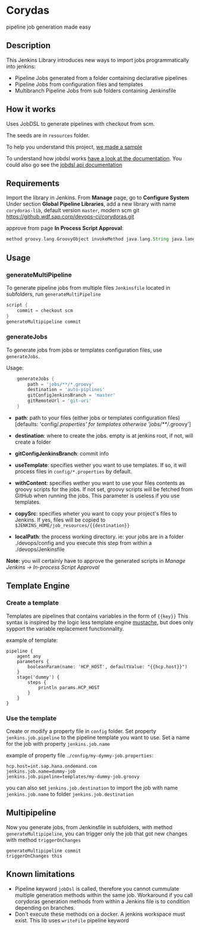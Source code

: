 # Corydas

pipeline job generation made easy

## Description

This Jenkins Library introduces new ways to import jobs programmatically into jenkins:

 - Pipeline Jobs generated from a folder containing declarative pipelines
 - Pipeline Jobs from configuration files and templates
 - Multibranch Pipeline Jobs from sub folders containing Jenkinsfile


## How it works

Uses JobDSL to generate pipelines with checkout from scm.

The seeds are in `resources` folder.

To help you understand this project, [we made a sample](https://github.wdf.sap.corp/devops-ci/corydoras-sample/)

To understand how jobdsl works [have a look at the documentation](https://github.com/jenkinsci/job-dsl-plugin/wiki/Tutorial---Using-the-Jenkins-Job-DSL). You could also go see the [jobdsl api documentation](https://jenkinsci.github.io/job-dsl-plugin/)

## Requirements

Import the library in Jenkins. From __Manage__ page, go to __Configure System__
Under section __Global Pipeline Libraries__, add a new library with name
`corydoras-lib`, default version `master`, modern scm git https://github.wdf.sap.corp/devops-ci/corydoras.git


approve from page __In Process Script Approval__:

```groovy
method groovy.lang.GroovyObject invokeMethod java.lang.String java.lang.Object
```

## Usage

### generateMultiPipeline

To generate pipeline jobs from multiple files `Jenkinsfile` located in subfolders, run `generateMultiPipeline`

```groovy
script {
    commit = checkout scm
}
generateMultipipeline commit
```

### generateJobs

To generate jobs from jobs or templates configuration files, use `generateJobs`.

Usage:

```groovy
    generateJobs {
        path = 'jobs/**/*.groovy'
        destination = 'auto-piplines'
        gitConfigJenkinsBranch = 'master'
        gitRemoteUrl = 'git-uri'
    }
```

- **path**: path to your files (either jobs or templates configuration files) [defaults: 'config/*.properties' for templates otherwise 'jobs/**/*.groovy']

- **destination**: where to create the jobs. empty is at jenkins root, if not, will create a folder

- **gitConfigJenkinsBranch**: commit info

- **useTemplate**: specifies wether you want to use templates. If so, it will process files in `config/*.properties` by default.

- **withContent**: specifies wether you want to use your files contents as groovy scripts for the jobs. If not set, groovy scripts will be fetched from GitHub when running the jobs. This parameter is useless if you use templates.

- **copySrc**: specifies wheter you want to copy your project's files to Jenkins. If yes, files will be copied to `$JENKINS_HOME/job_resources/{{destination}}`

- **localPath**: the process working directory. ie: your jobs are in a folder ./devops/config and you execute this step from within a ./devops/Jenkinsfile

**Note:** you will certainly have to approve the generated scripts in *Manage Jenkins -> In-process Script Approval*

## Template Engine

### Create a template

Templates are pipelines that contains variables in the form of `{{key}}`
This syntax is inspired by the logic less template engine [mustache](https://mustache.github.io), but does only sypport the variable replacement functionnality.

example of template:

```
pipeline {
    agent any
    parameters {
        booleanParam(name: 'HCP_HOST', defaultValue: "{{hcp.host}}")
    }
    stage('dummy') {
        steps {
            println params.HCP_HOST
        }
    }
}
```

### Use the template

Create or modify a property file in `config` folder.
Set property `jenkins.job.pipeline` to the pipeline template you want to use.
Set a name for the job with property `jenkins.job.name`


example of property file `./config/my-dymmy-job.properties`:

```
hcp.host=int.sap.hana.ondemand.com
jenkins.job.name=dummy-job
jenkins.job.pipeline=templates/my-dummy-job.groovy
```

you can also set `jenkins.job.destination` to import the job with name `jenkins.job.name` to folder `jenkins.job.destination`

## Multipipeline

Now you generate jobs, from Jenkinsfile in subfolders, with method `generateMultipipeline`, you can trigger only the job that got new changes with method `triggerOnChanges`

```
generateMultipipeline commit
triggerOnChanges this
```

## Known limitations

 - Pipeline keyword `jobDsl` is called, therefore you cannot cummulate multiple generation methods within the same job.
   Workaround if you call corydoras generation methods from within a Jenkins file is to condition depending on branches.
 - Don't execute these methods on a docker. A jenkins workspace must exist. This lib uses `writeFile` pipeline keyword

